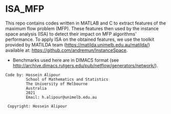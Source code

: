 # ISA_MFP
This repo contains codes written in MATLAB and C to extract features of the maximum flow problem (MFP). These features then used by the instance space analysis (ISA) to detect their impact on MFP algorithms' performance. 
To apply ISA on the obtained features, we use the toolkit provided by MATILDA team (https://matilda.unimelb.edu.au/matilda/) available at: https://github.com/andremun/InstanceSpace.

* Benchmarks used here are in DIMACS format (see http://archive.dimacs.rutgers.edu/pub/netflow/generators/network/).

```
Code by: Hossein Alipour
         School of Mathematics and Statistics
         The University of Melbourne
         Australia
         2021
         Email: h.alipour@unimelb.edu.au
 
 Copyright: Hossein Alipour
 ```
